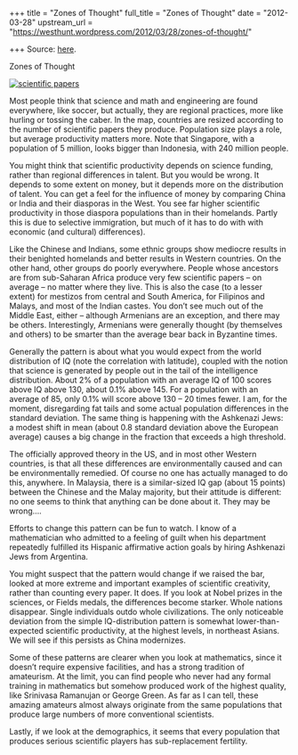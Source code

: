 +++
title = "Zones of Thought"
full_title = "Zones of Thought"
date = "2012-03-28"
upstream_url = "https://westhunt.wordpress.com/2012/03/28/zones-of-thought/"

+++
Source: [here](https://westhunt.wordpress.com/2012/03/28/zones-of-thought/).

Zones of Thought

[![](https://westhunt.files.wordpress.com/2012/03/205.png?w=640 "scientific papers")](https://westhunt.files.wordpress.com/2012/03/205.png)

Most people think that science and math and engineering are found
everywhere, like soccer, but actually, they are regional practices, more
like hurling or tossing the caber. In the map, countries are resized
according to the number of scientific papers they produce. Population
size plays a role, but average productivity matters more. Note that
Singapore, with a population of 5 million, looks bigger than Indonesia,
with 240 million people.

You might think that scientific productivity depends on science funding,
rather than regional differences in talent. But you would be wrong. It
depends to some extent on money, but it depends more on the distribution
of talent. You can get a feel for the influence of money by comparing
China or India and their diasporas in the West. You see far higher
scientific productivity in those diaspora populations than in their
homelands. Partly this is due to selective immigration, but much of it
has to do with with economic (and cultural) differences).

Like the Chinese and Indians, some ethnic groups show mediocre results
in their benighted homelands and better results in Western countries. On
the other hand, other groups do poorly everywhere. People whose
ancestors are from sub-Saharan Africa produce very few scientific
papers – on average – no matter where they live. This is also the case
(to a lesser extent) for mestizos from central and South America, for
Filipinos and Malays, and most of the Indian castes. You don’t see much
out of the Middle East, either – although Armenians are an exception,
and there may be others. Interestingly, Armenians were generally
thought (by themselves and others) to be smarter than the average bear
back in Byzantine times.

Generally the pattern is about what you would expect from the world
distribution of IQ (note the correlation with latitude), coupled with
the notion that science is generated by people out in the tail of the
intelligence distribution. About 2% of a population with an average IQ
of 100 scores above IQ above 130, about 0.1% above 145. For a
population with an average of 85, only 0.1% will score above 130 – 20
times fewer. I am, for the moment, disregarding fat tails and some
actual population differences in the standard deviation. The same thing
is happening with the Ashkenazi Jews: a modest shift in mean (about 0.8
standard deviation above the European average) causes a big change in
the fraction that exceeds a high threshold.

The officially approved theory in the US, and in most other Western
countries, is that all these differences are environmentally caused and
can be environmentally remedied. Of course no one has actually managed
to do this, anywhere. In Malaysia, there is a similar-sized IQ gap
(about 15 points) between the Chinese and the Malay majority, but their
attitude is different: no one seems to think that anything can be done
about it. They may be wrong….

Efforts to change this pattern can be fun to watch. I know of a
mathematician who admitted to a feeling of guilt when his department
repeatedly fulfilled its Hispanic affirmative action goals by hiring
Ashkenazi Jews from Argentina.

You might suspect that the pattern would change if we raised the bar,
looked at more extreme and important examples of scientific creativity,
rather than counting every paper. It does. If you look at Nobel prizes
in the sciences, or Fields medals, the differences become starker.
Whole nations disappear. Single individuals outdo whole civilizations.
The only noticeable deviation from the simple IQ-distribution pattern is
somewhat lower-than-expected scientific productivity, at the highest
levels, in northeast Asians. We will see if this persists as China
modernizes.

Some of these patterns are clearer when you look at mathematics, since
it doesn’t require expensive facilities, and has a strong tradition of
amateurism. At the limit, you can find people who never had any formal
training in mathematics but somehow produced work of the highest
quality, like Srinivasa Ramanujan or George Green. As far as I can
tell, these amazing amateurs almost always originate from the same
populations that produce large numbers of more conventional scientists.

Lastly, if we look at the demographics, it seems that every population
that produces serious scientific players has sub-replacement fertility.

